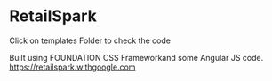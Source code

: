 # RetailSpark
Click on templates Folder to check the code

Built using FOUNDATION CSS Frameworkand some Angular JS code.
https://retailspark.withgoogle.com
